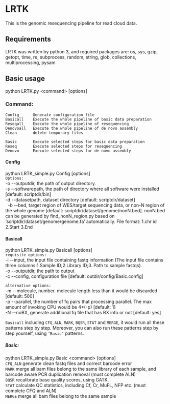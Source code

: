 # LRTK
This is the genomic resequencing pipeline for read cloud data.
## Requirements
LRTK was written by python 3, and required packages are: os, sys, gzip, getopt, time, re, subprocess, random, string, glob, collections, multiprocessing, pysam

## Basic usage
python LRTK.py \<command\> [options]

### Command:
    Config		Generate configuration file
    Basicall	Execute the whole pipeline of basic data preparation
    Reseqall	Execute the whole pipeline of resequencing
    Denovoall	Execute the whole pipeline of de novo assembly
    Clean		delete temporary files

    Basic		Execute selected steps for basic data preparation
    Reseq		Execute selected steps for resequencing
    Denovo		Execute selected steps for de novo assembly
    
#### Config
python LRTK_simple.py Config [options] <br>
`Options:` <br>
    -o --outputdir, the path of output directory. <br>
    -s --softwarepath, the path of directory where all software were installed [default: scriptdir/bin] <br>
    -d --datasetpath, dataset directory [default: scriptdir/dataset] <br>
    -b --bed, target region of WES/target sequencing data, or non-N region of the whole genome [default: scriptdir/dataset/genome/nonN.bed]. nonN.bed can be generated by find_nonN_region.py based on ‘scriptdir/dataset/genome/genome.fa’ automatically. File format: 1.chr id  2.Start  3.End 

#### Basicall
python LRTK_simple.py Basicall [options] <br>
`requisite options:` <br>
    -i --input, the input file containing fastq information (The input file contains three columns:1.Sample ID;2.Library ID;3. Path to sample fastqs). <br>
    -o --outputdir, the path to output <br>
    -c --config, configuration file [default: outdir/config/Basic.config] <br>

`alternative options:` <br>
    -m --molecule, number. molecule length less than it would be discarded [default: 500] <br>
    -p --parallel, the number of fq pairs that processing parallel. The max amount of invoking CPU would be 4*(-p) [default: 1] <br>
    -N --noBX, generate additional fq file that has BX info or not [default: yes] <br>

`Basicall` including `CFQ_ALN`, `MARK`, `BQSR`, `STAT` and `MERGE`, it would run all these patterns step by step. Moreover, you can also run these patterns step by step yourself, using `‘Basic’` patterns.

##### Basic:
python LRTK_simple.py Basic \<command\> [options] <br>
`CFQ_ALN` generate clean fastq files and correct barcode error <br>
`MARK`    merge all bam files belong to the same library of each sample, and barcode aware PCR duplication removal (must complete ALN) <br>
`BQSR`    recalibrate base quality scores, using GATK. <br>
`STAT`    calculate QC statistics, including Cf, Cr, MuFL, NFP etc. (must complete CFQ and ALN) <br>
`MERGE`   merge all bam files belong to the same sample <br>

